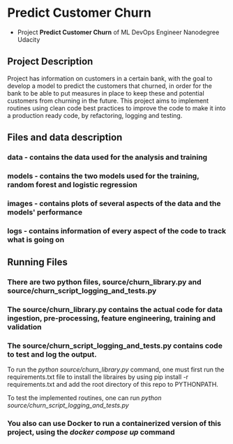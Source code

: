 # Predict Customer Churn

- Project **Predict Customer Churn** of ML DevOps Engineer Nanodegree Udacity

## Project Description

Project has information on customers in a certain bank, with the goal to develop a model to predict the customers that churned, in order for the bank to be able to put measures in place to keep these and potential customers from churning in the future. This project aims 
to implement routines using clean code best practices to improve the code to make it into a production ready code, by refactoring, logging and testing.

## Files and data description
### data - contains the data used for the analysis and training
### models - contains the two models used for the training, random forest and logistic regression
### images - contains plots of several aspects of the data and the models' performance
### logs - contains information of every aspect of the code to track what is going on

## Running Files
### There are two python files, source/churn_library.py and source/churn_script_logging_and_tests.py
### The source/churn_library.py contains the actual code for data ingestion, pre-processing, feature engineering, training and validation 
### The source/churn_script_logging_and_tests.py contains code to test and log the output.

To run the *python source/churn_library.py* command, one must first run the requirements.txt file to install the libraires by using pip install -r requirements.txt and add the root directory of this repo to PYTHONPATH.

To test the implemented routines, one can run *python source/churn_script_logging_and_tests.py*

### You also can use Docker to run a containerized version of this project, using the *docker compose up* command



